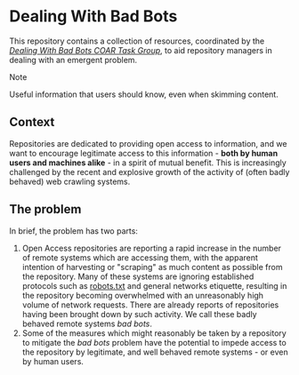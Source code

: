 # Dealing With Bad Bots
This repository contains a collection of resources, coordinated by the *[Dealing With Bad Bots COAR Task Group](./Task%20Group/)*, to aid repository managers in dealing with an emergent problem.


> [!NOTE]
> Useful information that users should know, even when skimming content.


## Context

Repositories are dedicated to providing open access to information, and we want to encourage legitimate access to this information - **both by human users and machines alike** - in a spirit of mutual benefit. This is increasingly challenged by the recent and explosive growth of the activity of (often badly behaved) web crawling systems.

## The problem

In brief, the problem has two parts:

1. Open Access repositories are reporting a rapid increase in the number of remote systems which are accessing them, with the apparent intention of harvesting or "scraping" as much content as possible from the repository. Many of these systems are ignoring established protocols such as [robots.txt](https://en.wikipedia.org/wiki/Robots.txt) and general networks etiquette, resulting in the repository becoming overwhelmed with an unreasonably high volume of network requests. There are already reports of repositories having been brought down by such activity. We call these badly behaved remote systems *bad bots*.
2. Some of the measures which might reasonably be taken by a repository to mitigate the *bad bots* problem have the potential to impede access to the repository by legitimate, and well behaved remote systems - or even by human users.


